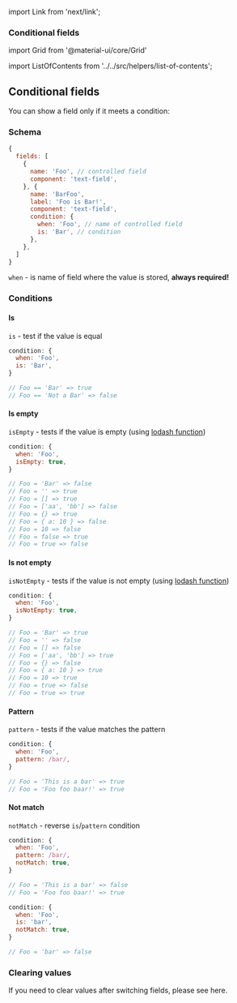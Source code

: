 import Link from 'next/link';

### Conditional fields
import Grid from '@material-ui/core/Grid'

import ListOfContents from '../../src/helpers/list-of-contents';

<Grid container item>
<Grid item xs={12} md={10}>

## Conditional fields

You can show a field only if it meets a condition:

### Schema

```jsx
{
  fields: [
    {
      name: 'Foo', // controlled field
      component: 'text-field',
    }, {
      name: 'BarFoo',
      label: 'Foo is Bar!',
      component: 'text-field',
      condition: {
        when: 'Foo', // name of controlled field
        is: 'Bar', // condition
      },
    },
  ]
}
```

`when` - is name of field where the value is stored, **always required!**

### Conditions

#### Is

`is` - test if the value is equal

```jsx
condition: {
  when: 'Foo',
  is: 'Bar',
}

// Foo == 'Bar' => true
// Foo == 'Not a Bar' => false
```
#### Is empty

`isEmpty` - tests if the value is empty (using [lodash function](https://lodash.com/docs/4.17.11#isEmpty))

```jsx
condition: {
  when: 'Foo',
  isEmpty: true,
}

// Foo = 'Bar' => false
// Foo = '' => true
// Foo = [] => true
// Foo = ['aa', 'bb'] => false
// Foo = {} => true
// Foo = { a: 10 } => false
// Foo = 10 => false
// Foo = false => true
// Foo = true => false
```
#### Is not empty

`isNotEmpty` - tests if the value is not empty (using [lodash function](https://lodash.com/docs/4.17.11#isEmpty))

```jsx
condition: {
  when: 'Foo',
  isNotEmpty: true,
}

// Foo = 'Bar' => true
// Foo = '' => false
// Foo = [] => false
// Foo = ['aa', 'bb'] => true
// Foo = {} => false
// Foo = { a: 10 } => true
// Foo = 10 => true
// Foo = true => false
// Foo = true => true
```
#### Pattern

`pattern` - tests if the value matches the pattern

```jsx
condition: {
  when: 'Foo',
  pattern: /bar/,
}

// Foo = 'This is a bar' => true
// Foo = 'Foo foo baar!' => true
```

#### Not match

`notMatch` - reverse `is`/`pattern` condition

```jsx
condition: {
  when: 'Foo',
  pattern: /bar/,
  notMatch: true,
}

// Foo = 'This is a bar' => false
// Foo = 'Foo foo baar!' => true
```

```jsx
condition: {
  when: 'Foo',
  is: 'bar',
  notMatch: true,
}

// Foo = 'bar' => false
```

### Clearing values

If you need to clear values after switching fields, please see <Link href="/renderer/unmounting"><a>here</a></Link>.

</Grid>
<Grid item xs={false} md={2}>
  <ListOfContents file="renderer/condition" />
</Grid>
</Grid>
